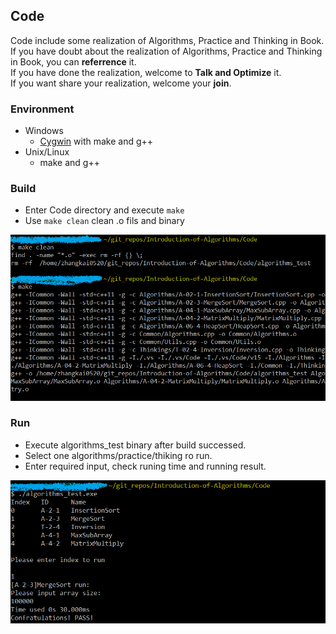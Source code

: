 ## Code
Code include some realization of Algorithms, Practice and Thinking in Book.  
If you have doubt about the realization of Algorithms, Practice and Thinking in Book, you can **referrence** it.  
If you have done the realization, welcome to **Talk and Optimize** it.  
If you want share your realization, welcome your **join**.

### Environment
* Windows
    * [Cygwin](http://www.cygwin.com/) with make and g++
* Unix/Linux
    * make and g++

### Build
* Enter Code directory and execute `make`
* Use `make clean` clean .o fils and binary  
  
![Build](.res/Build.PNG)

### Run
* Execute algorithms_test binary after build successed.
* Select one algorithms/practice/thiking ro run.
* Enter required input, check runing time and running result.  
  
![Run](.res/Run.PNG)
